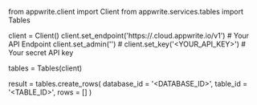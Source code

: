 from appwrite.client import Client
from appwrite.services.tables import Tables

client = Client()
client.set_endpoint('https://<REGION>.cloud.appwrite.io/v1') # Your API Endpoint
client.set_admin('') # 
client.set_key('<YOUR_API_KEY>') # Your secret API key

tables = Tables(client)

result = tables.create_rows(
    database_id = '<DATABASE_ID>',
    table_id = '<TABLE_ID>',
    rows = []
)
